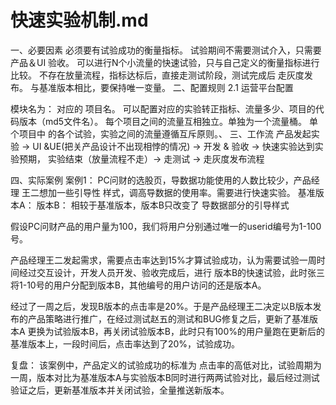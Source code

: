 # 快速实验机制.md

一、必要因素
  必须要有试验成功的衡量指标。
 试验期间不需要测试介入，只需要产品＆UI 验收。
 可以进行N个小流量的快速试验，只与自己定义的衡量指标进行比较。
 不存在放量流程，指标达标后，直接走测试阶段，测试完成后 走灰度发布。
与基准版本相比，要保持唯一变量。
二、配置规则
2.1 运营平台配置


模块名为： 对应的 项目名。
可以配置对应的实验转正指标、流量多少、项目的代码版本（md5文件名）。
 每个项目之间的流量互相独立。单独为一个流量桶。
 单个项目中 的各个试验，实验之间的流量遵循互斥原则。、
三、工作流
产品发起实验 ->  UI &UE(把关产品设计不出现相悖的情况) ->  开发 & 验收 ->  快速实验达到实验预期， 实验结束（放量流程不走）-> 走测试 -> 走灰度发布流程


四、实际案例
案例1： PC问财的选股页，导数据功能使用的人数比较少，产品经理 王二想加一些引导性 样式，调高导数据的使用率。需要进行快速实验。
基准版本A： 版本B：  相较于基准版本，版本B只改变了 导数据部分的引导样式

假设PC问财产品的用户量为100，我们将用户分别通过唯一的userid编号为1-100号。

产品经理王二发起需求，需要点击率达到15%才算试验成功，认为需要试验一周时间经过交互设计，开发人员开发、验收完成后，进行 版本B的快速试验，此时张三将1-10号的用户分配到版本B，其他编号的用户访问的还是版本A。

经过了一周之后，发现B版本的点击率是20%。于是产品经理王二决定以B版本发布的产品策略进行推广，在经过测试赵五的测试和BUG修复之后，更新了基准版本A 更换为试验版本B，再关闭试验版本B，此时只有100%的用户量跑在更新后的基准版本上，一段时间后，点击率达到了20%，试验成功。

复盘： 该案例中，产品定义的试验成功的标准为 点击率的高低对比，试验周期为 一周，版本对比为基准版本A与实验版本B同时进行两两试验对比，最后经过测试验证之后，更新基准版本并关闭试验，全量推送新版本。